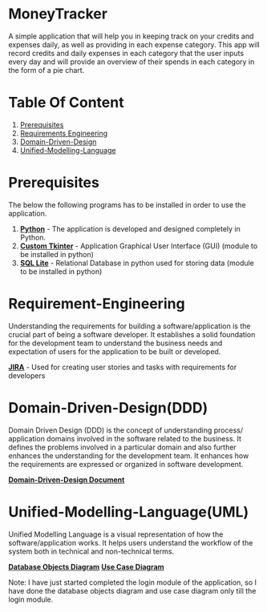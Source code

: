 # MoneyTracker
A simple application that will help you in keeping track on your credits and expenses daily, as well as providing in each expense category. This app will record credits and daily expenses in each category that the user inputs every day and will provide an overview of their spends in each category in the form of a pie chart.

# Table Of Content
1. [Prerequisites](https://github.com/ihemanthkarthik/MoneyTracker/blob/Master/README.md#Prerequisites)
2. [Requirements Engineering](https://github.com/ihemanthkarthik/MoneyTracker/blob/Master/README.md#Requirement-Engineering)
3. [Domain-Driven-Design](https://github.com/ihemanthkarthik/MoneyTracker/blob/Master/README.md#Domain-Driven-Design(DDD))
4. [Unified-Modelling-Language](https://github.com/ihemanthkarthik/MoneyTracker/blob/Master/README.md#Unified-Modelling-Language(UML))

# Prerequisites
The below the following programs has to be installed in order to use the application.
1. **[Python](https://www.python.org/)** - The application is developed and designed completely in Python.
2. **[Custom Tkinter](https://pypi.org/project/customtkinter/)** - Application Graphical User Interface (GUI) (module to be installed in python)
3. **[SQL Lite](https://pypi.org/project/pysqlite3/)** - Relational Database in python used for storing data (module to be installed in python)

# Requirement-Engineering
Understanding the requirements for building a software/application is the crucial part of being a software developer. It establishes a solid foundation for the development team to understand the business needs and expectation of users for the application to be built or developed.

**[JIRA](https://hemanthkarthikeyan.atlassian.net/jira/software/projects/MNYTRKR/boards/2/timeline)** - Used for creating user stories and tasks with requirements for developers 

# Domain-Driven-Design(DDD)
Domain Driven Design (DDD) is the concept of understanding process/ application domains involved in the software related to the business. It defines the problems involved in a particular domain and also further enhances the understanding for the development team. It enhances how the requirements are expressed or organized in software development.

**[Domain-Driven-Design Document](https://github.com/ihemanthkarthik/MoneyTracker/blob/Master/DomainDrivenDesign%20Document.pdf)**

# Unified-Modelling-Language(UML)
Unified Modelling Language is a visual representation of how the software/application works. It helps users understand the workflow of the system both in technical and non-technical terms.

**[Database Objects Diagram](https://github.com/ihemanthkarthik/MoneyTracker/blob/Master/UML/DB%20Objects.png)**
**[Use Case Diagram](https://github.com/ihemanthkarthik/MoneyTracker/blob/Master/UML/User%20Diagram.svg)**

Note: I have just started completed the login module of the application, so I have done the database objects diagram and use case diagram only till the login module.
